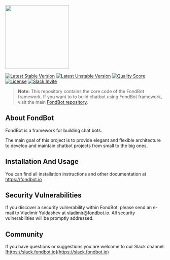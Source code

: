 <img src="https://fondbot.io/images/logo.png" width="200px">

[![Latest Stable Version](https://poser.pugx.org/fondbot/framework/v/stable?format=flat-square)](https://packagist.org/packages/fondbot/framework)
[![Latest Unstable Version](https://poser.pugx.org/fondbot/framework/v/unstable?format=flat-square)](https://packagist.org/packages/fondbot/framework)
[![Quality Score](https://img.shields.io/scrutinizer/g/fondbot/framework.svg?style=flat-square)](https://scrutinizer-ci.com/g/fondbot/framework)
[![License](https://poser.pugx.org/fondbot/framework/license?format=flat-square)](https://packagist.org/packages/fondbot/framework)
[![Slack Invite](https://img.shields.io/badge/slack-invite-red.svg?style=flat-square)](https://slack.fondbot.io/)

> **Note:** This repository contains the core code of the FondBot framework. If you want to to build chatbot using FondBot framework, visit the main [FondBot repository](https://github.com/fondbot/fondbot).

## About FondBot
FondBot is a framework for building chat bots. 

The main goal of this project is to provide elegant and flexible architecture to develop and maintain chatbot projects from small to the big ones.

## Installation And Usage

You can find all installation instructions and other documentation at https://fondbot.io

## Security Vulnerabilities

If you discover a security vulnerability within FondBot, please send an e-mail to Vladimir Yuldashev at vladimir@fondbot.io. All security vulnerabilities will be promptly addressed.

## Community

If you have questions or suggestions you are welcome to our Slack channel:
[https://slack.fondbot.io](https://slack.fondbot.io)
